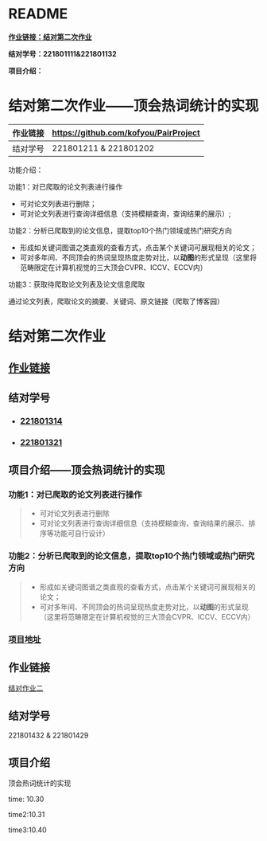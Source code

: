# README
**[作业链接：结对第二次作业](https://edu.cnblogs.com/campus/fzu/FZUSESPR21/homework/11891)**

**结对学号：221801111&221801132**

**项目介绍：**

# 结对第二次作业——顶会热词统计的实现

| 作业链接 | https://github.com/kofyou/PairProject |
| -------- | ------------------------------------- |
| 结对学号 | 221801211 & 221801202                 |

功能介绍：

功能1：对已爬取的论文列表进行操作

- 可对论文列表进行删除；
- 可对论文列表进行查询详细信息（支持模糊查询，查询结果的展示）;

功能2：分析已爬取到的论文信息，提取top10个热门领域或热门研究方向

- 形成如关键词图谱之类直观的查看方式，点击某个关键词可展现相关的论文；
- 可对多年间、不同顶会的热词呈现热度走势对比，以**动图**的形式呈现（这里将范畴限定在计算机视觉的三大顶会CVPR、ICCV、ECCV内）

功能3：获取待爬取论文列表及论文信息爬取

通过论文列表，爬取论文的摘要、关键词、原文链接（爬取了博客园）
# 结对第二次作业

## [作业链接](https://edu.cnblogs.com/campus/fzu/FZUSESPR21/homework/11891)

## 结对学号

* ### [221801314](https://www.cnblogs.com/starlite)

* ### [221801321](https://www.cnblogs.com/yangyu-huang/)

## 项目介绍——顶会热词统计的实现

### 功能1：对已爬取的论文列表进行操作

> * 可对论文列表进行删除
> * 可对论文列表进行查询详细信息（支持模糊查询，查询结果的展示、排序等功能可自行设计）

### 功能2：分析已爬取到的论文信息，提取top10个热门领域或热门研究方向

> * 形成如关键词图谱之类直观的查看方式，点击某个关键词可展现相关的论文；
> * 可对多年间、不同顶会的热词呈现热度走势对比，以**动图**的形式呈现（这里将范畴限定在计算机视觉的三大顶会CVPR、ICCV、ECCV内）

### [项目地址](47.100.89.20:8081)

## 作业链接
[结对作业二](https://edu.cnblogs.com/campus/fzu/FZUSESPR21/homework/11891)
## 结对学号
221801432 & 221801429
## 项目介绍
顶会热词统计的实现

time: 10.30

time2:10.31

time3:10.40
